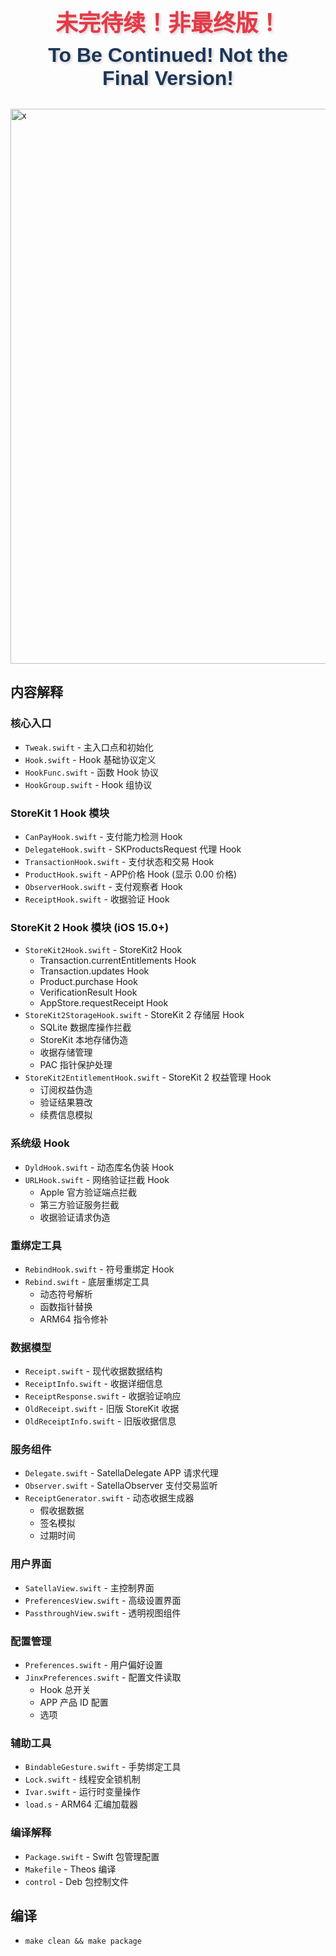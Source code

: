 <div style="text-align: center; font-family: 'Arial', sans-serif; color: #e63946; padding: 20px;">
  <h1 style="font-size: 36px; font-weight: bold; margin: 10px 0; text-shadow: 2px 2px 4px rgba(0,0,0,0.2);">
    未完待续！非最终版！
  </h1>
  <h1 style="font-size: 32px; font-weight: bold; color: #1d3557; margin: 10px 0; text-shadow: 2px 2px 4px rgba(0,0,0,0.2);">
  To Be Continued! Not the Final Version!
  </h1>
</div>

<img width="1154" height="888" alt="x" src="https://github.com/user-attachments/assets/736cb247-cc0a-4176-a93b-187d625a8a5b" />

## 内容解释

### 核心入口
- `Tweak.swift` - 主入口点和初始化
- `Hook.swift` - Hook 基础协议定义
- `HookFunc.swift` - 函数 Hook 协议
- `HookGroup.swift` - Hook 组协议

### StoreKit 1 Hook 模块
- `CanPayHook.swift` - 支付能力检测 Hook
- `DelegateHook.swift` - SKProductsRequest 代理 Hook
- `TransactionHook.swift` - 支付状态和交易 Hook
- `ProductHook.swift` - APP价格 Hook (显示 0.00 价格)
- `ObserverHook.swift` - 支付观察者 Hook
- `ReceiptHook.swift` - 收据验证 Hook

### StoreKit 2 Hook 模块 (iOS 15.0+)
- `StoreKit2Hook.swift` - StoreKit2 Hook
  - Transaction.currentEntitlements Hook
  - Transaction.updates Hook  
  - Product.purchase Hook
  - VerificationResult Hook
  - AppStore.requestReceipt Hook
- `StoreKit2StorageHook.swift` - StoreKit 2 存储层 Hook
  - SQLite 数据库操作拦截
  - StoreKit 本地存储伪造
  - 收据存储管理
  - PAC 指针保护处理
- `StoreKit2EntitlementHook.swift` - StoreKit 2 权益管理 Hook
  - 订阅权益伪造
  - 验证结果篡改
  - 续费信息模拟

### 系统级 Hook
- `DyldHook.swift` - 动态库名伪装 Hook
- `URLHook.swift` - 网络验证拦截 Hook
  - Apple 官方验证端点拦截
  - 第三方验证服务拦截
  - 收据验证请求伪造

### 重绑定工具
- `RebindHook.swift` - 符号重绑定 Hook
- `Rebind.swift` - 底层重绑定工具
  - 动态符号解析
  - 函数指针替换
  - ARM64 指令修补

### 数据模型
- `Receipt.swift` - 现代收据数据结构
- `ReceiptInfo.swift` - 收据详细信息
- `ReceiptResponse.swift` - 收据验证响应
- `OldReceipt.swift` - 旧版 StoreKit 收据
- `OldReceiptInfo.swift` - 旧版收据信息

### 服务组件
- `Delegate.swift` - SatellaDelegate APP 请求代理
- `Observer.swift` - SatellaObserver 支付交易监听
- `ReceiptGenerator.swift` - 动态收据生成器
  - 假收据数据
  - 签名模拟
  - 过期时间

### 用户界面
- `SatellaView.swift` - 主控制界面
- `PreferencesView.swift` - 高级设置界面
- `PassthroughView.swift` - 透明视图组件

### 配置管理
- `Preferences.swift` - 用户偏好设置
- `JinxPreferences.swift` - 配置文件读取
  - Hook 总开关
  - APP 产品 ID 配置
  - 选项

### 辅助工具
- `BindableGesture.swift` - 手势绑定工具
- `Lock.swift` - 线程安全锁机制
- `Ivar.swift` - 运行时变量操作
- `load.s` - ARM64 汇编加载器

### 编译解释
- `Package.swift` - Swift 包管理配置
- `Makefile` - Theos 编译
- `control` - Deb 包控制文件



## 编译
- `make clean && make package`
